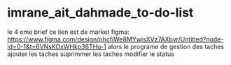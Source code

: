 # imrane_ait_dahmade_to-do-list
le 4 eme brief 
ce lien est de market figma:
https://www.figma.com/design/phcfiWe8MYwisXVz7AXbvr/Untitled?node-id=0-1&t=6VNsKOxWHkp36THu-1
alors le programe de gestion des taches 
ajouter les taches 
suprimmer les taches 
modifier le status 




